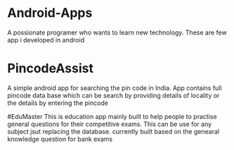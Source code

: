 # Android-Apps

A possionate programer who wants to learn new technology. These are few app i developed in android

# PincodeAssist
A simple android app for searching the pin code in India. App contains full pincode data base which can be search by providing details of locality or the details by entering the pincode

#EduMaster
 This is education app mainly built to help people to practise general questions for their competitive exams. This can be use for any subject jsut replacing the database. currently built  based on the genearal knowledge question for bank exams 
